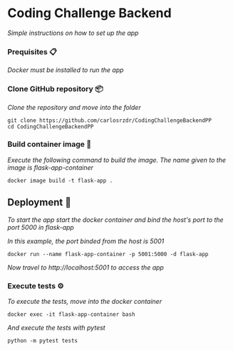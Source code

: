 # Coding Challenge Backend

_Simple instructions on how to set up the app_

### Prequisites 📋

_Docker must be installed to run the app_

### Clone GitHub repository 📦

_Clone the repository and move into the folder_

```
git clone https://github.com/carlosrzdr/CodingChallengeBackendPP
cd CodingChallengeBackendPP
```

### Build container image 🔧

_Execute the following command to build the image. The name given to the image is flask-app-container_

```
docker image build -t flask-app .
```


## Deployment 🚀

_To start the app start the docker container and bind the host's port to the port 5000 in flask-app_

_In this example, the port binded from the host is 5001_

```
docker run --name flask-app-container -p 5001:5000 -d flask-app
```

_Now travel to http://localhost:5001 to access the app_

### Execute tests ⚙️

_To execute the tests, move into the docker container_

```
docker exec -it flask-app-container bash
```

_And execute the tests with pytest_

```
python -m pytest tests
```